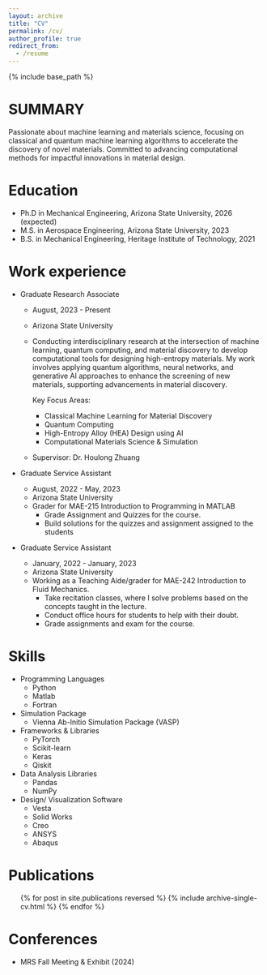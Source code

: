 ```yaml
---
layout: archive
title: "CV"
permalink: /cv/
author_profile: true
redirect_from:
  - /resume
---
```


{% include base_path %}

SUMMARY
======
Passionate about machine learning and materials science, focusing on classical and quantum machine learning algorithms
to accelerate the discovery of novel materials. Committed to advancing computational methods for impactful innovations
in material design.

Education
======
* Ph.D in Mechanical Engineering, Arizona State University, 2026 (expected)
* M.S. in Aerospace Engineering, Arizona State University, 2023
* B.S. in Mechanical Engineering, Heritage Institute of Technology, 2021

Work experience
======
* Graduate Research Associate
  * August, 2023 - Present
  * Arizona State University
  * Conducting interdisciplinary research at the intersection of machine learning, quantum computing, and material discovery to develop computational tools for designing high-entropy  materials. My work involves applying quantum algorithms, neural networks, and generative AI approaches to enhance the screening of new materials, supporting advancements in material discovery.

    Key Focus Areas:
    * Classical Machine Learning for Material Discovery
    * Quantum Computing
    * High-Entropy Alloy (HEA) Design using AI
    * Computational Materials Science & Simulation
  * Supervisor: Dr. Houlong Zhuang

* Graduate Service Assistant
  * August, 2022 - May, 2023
  * Arizona State University
  * Grader for MAE-215 Introduction to Programming in MATLAB
    * Grade Assignment and Quizzes for the course.
    * Build solutions for the quizzes and assignment assigned to the students

* Graduate Service Assistant
  * January, 2022 - January, 2023
  * Arizona State University
  * Working as a Teaching Aide/grader for MAE-242 Introduction to Fluid Mechanics.
    * Take recitation classes, where I solve problems based on the concepts taught in the lecture.
    * Conduct office hours for students to help with their doubt.
    * Grade assignments and exam for the course.

  
Skills
======
* Programming Languages
  * Python
  * Matlab
  * Fortran
* Simulation Package
  * Vienna Ab-Initio Simulation Package (VASP)
* Frameworks & Libraries
  * PyTorch
  * Scikit-learn
  * Keras
  * Qiskit
* Data Analysis Libraries
  * Pandas
  * NumPy
* Design/ Visualization Software
  * Vesta 
  * Solid Works 
  * Creo 
  * ANSYS 
  * Abaqus

  
Publications
======
  <ul>{% for post in site.publications reversed %}
    {% include archive-single-cv.html %}
  {% endfor %}</ul>
  
Conferences
======
* MRS Fall Meeting & Exhibit (2024)

